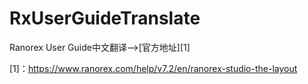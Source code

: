 # RxUserGuideTranslate
Ranorex User Guide中文翻译-->[官方地址][1]


[1]：https://www.ranorex.com/help/v7.2/en/ranorex-studio-the-layout
